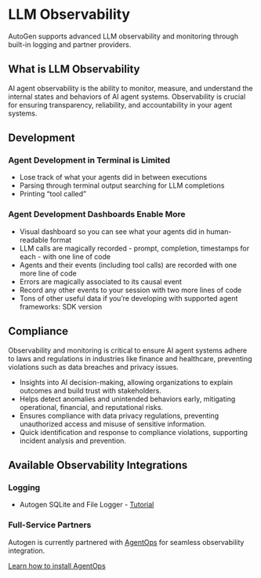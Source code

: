 # LLM Observability

AutoGen supports advanced LLM observability and monitoring through built-in logging and partner providers.

## What is LLM Observability
AI agent observability is the ability to monitor, measure, and understand the internal states and behaviors of AI agent systems.
Observability is crucial for ensuring transparency, reliability, and accountability in your agent systems.


## Development

### Agent Development in Terminal is Limited
- Lose track of what your agents did in between executions
- Parsing through terminal output searching for LLM completions
- Printing “tool called”

### Agent Development Dashboards Enable More
- Visual dashboard so you can see what your agents did in human-readable format
- LLM calls are magically recorded - prompt, completion, timestamps for each - with one line of code
- Agents and their events (including tool calls) are recorded with one more line of code
- Errors are magically associated to its causal event
- Record any other events to your session with two more lines of code
- Tons of other useful data if you’re developing with supported agent frameworks: SDK version

## Compliance

Observability and monitoring is critical to ensure AI agent systems adhere to laws and regulations in industries like finance and healthcare, preventing violations such as data breaches and privacy issues.

- Insights into AI decision-making, allowing organizations to explain outcomes and build trust with stakeholders.
- Helps detect anomalies and unintended behaviors early, mitigating operational, financial, and reputational risks.
- Ensures compliance with data privacy regulations, preventing unauthorized access and misuse of sensitive information.
- Quick identification and response to compliance violations, supporting incident analysis and prevention.

## Available Observability Integrations

### Logging
- Autogen SQLite and File Logger - [Tutorial](/docs/notebooks/agentchat_logging)

### Full-Service Partners
Autogen is currently partnered with [AgentOps](https://agentops.ai) for seamless observability integration.

[Learn how to install AgentOps](/docs/notebook/agentchat_agentops)
